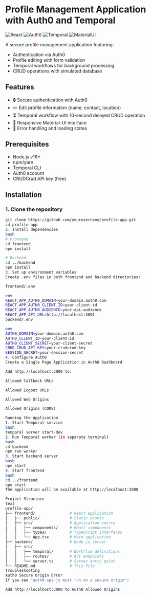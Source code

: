 # Profile Management Application with Auth0 and Temporal

![React](https://img.shields.io/badge/React-18.2-blue)
![Auth0](https://img.shields.io/badge/Auth0-SPA_JS-orange)
![Temporal](https://img.shields.io/badge/Temporal-Workflow-purple)
![MaterialUI](https://img.shields.io/badge/Material-UI-007FFF)

A secure profile management application featuring:
- Authentication via Auth0
- Profile editing with form validation
- Temporal workflows for background processing
- CRUD operations with simulated database

## Features

- 🔒 Secure authentication with Auth0
- ✏️ Edit profile information (name, contact, location)
- ⏳ Temporal workflow with 10-second delayed CRUD operation
- 📱 Responsive Material-UI interface
- 🚦 Error handling and loading states

## Prerequisites

- Node.js v16+
- npm/yarn
- Temporal CLI
- Auth0 account
- CRUDCrud API key (free)

## Installation

### 1. Clone the repository
```bash
git clone https://github.com/yourusername/profile-app.git
cd profile-app
2. Install dependencies
bash
# Frontend
cd frontend
npm install

# Backend
cd ../backend
npm install
3. Set up environment variables
Create .env files in both frontend and backend directories:

frontend/.env

env
REACT_APP_AUTH0_DOMAIN=your-domain.auth0.com
REACT_APP_AUTH0_CLIENT_ID=your-client-id
REACT_APP_AUTH0_AUDIENCE=your-api-audience
REACT_APP_API_URL=http://localhost:3001
backend/.env

env
AUTH0_DOMAIN=your-domain.auth0.com
AUTH0_CLIENT_ID=your-client-id
AUTH0_CLIENT_SECRET=your-client-secret
CRUD_CRUD_API_KEY=your-crudcrud-key
SESSION_SECRET=your-session-secret
4. Configure Auth0
Create a Single Page Application in Auth0 Dashboard

Add http://localhost:3000 to:

Allowed Callback URLs

Allowed Logout URLs

Allowed Web Origins

Allowed Origins (CORS)

Running the Application
1. Start Temporal service
bash
temporal server start-dev
2. Run Temporal worker (in separate terminal)
bash
cd backend
npm run worker
3. Start backend server
bash
npm start
4. Start frontend
bash
cd ../frontend
npm start
The application will be available at http://localhost:3000

Project Structure
text
profile-app/
├── frontend/               # React application
│   ├── public/             # Static assets
│   ├── src/                # Application source
│   │   ├── components/     # React components
│   │   ├── types/          # TypeScript interfaces
│   │   └── App.tsx         # Main application
├── backend/                # Node.js server
│   ├── src/
│   │   ├── temporal/       # Workflow definitions
│   │   ├── routes/         # API endpoints
│   │   └── server.ts       # Server entry point
└── README.md               # This file
Troubleshooting
Auth0 Secure Origin Error
If you see "auth0-spa-js must run on a secure origin":

Add http://localhost:3000 to Auth0 Allowed Origins





